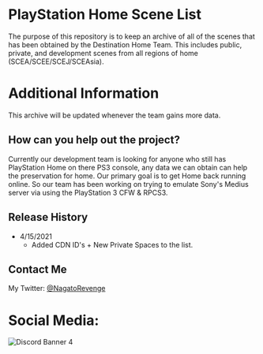 # PlayStation Home Scene List

The purpose of this repository is to keep an archive of all of the scenes that has been obtained by the Destination Home Team. This includes public, private, and development scenes from all regions of home (SCEA/SCEE/SCEJ/SCEAsia).

# Additional Information

This archive will be updated whenever the team gains more data.

## How can you help out the project?

Currently our development team is looking for anyone who still has PlayStation Home on there PS3 console, any data we can obtain can help the preservation for home. Our primary goal is to get Home back running online. So our team has been working on trying to emulate Sony's Medius server via using the PlayStation 3 CFW & RPCS3.

## Release History

* 4/15/2021
    * Added CDN ID's + New Private Spaces to the list.

## Contact Me

My Twitter: [@NagatoRevenge](https://twitter.com/NagatoRevenge)

# Social Media: 

![Discord Banner 4](https://discordapp.com/api/guilds/621722473695805450]/widget.png?style=banner4)
